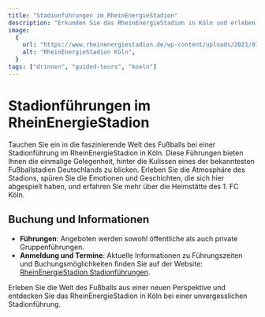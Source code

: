 ```yaml
---
title: "Stadionführungen im RheinEnergieStadion"
description: "Erkunden Sie das RheinEnergieStadion in Köln und erleben Sie die Welt des Fußballs hautnah"
image:
  {
    url: "https://www.rheinenergiestadion.de/wp-content/uploads/2021/01/L1008096_Kopie.jpg",
    alt: "RheinEnergieStadion Köln",
  }
tags: ["drinnen", "guided-tours", "koeln"]
---
```


# Stadionführungen im RheinEnergieStadion

Tauchen Sie ein in die faszinierende Welt des Fußballs bei einer Stadionführung im RheinEnergieStadion in Köln. Diese Führungen bieten Ihnen die einmalige Gelegenheit, hinter die Kulissen eines der bekanntesten Fußballstadien Deutschlands zu blicken. Erleben Sie die Atmosphäre des Stadions, spüren Sie die Emotionen und Geschichten, die sich hier abgespielt haben, und erfahren Sie mehr über die Heimstätte des 1. FC Köln.

## Buchung und Informationen

- **Führungen**: Angeboten werden sowohl öffentliche als auch private Gruppenführungen.
- **Anmeldung und Termine**: Aktuelle Informationen zu Führungszeiten und Buchungsmöglichkeiten finden Sie auf der Website: [RheinEnergieStadion Stadionführungen](https://www.rheinenergiestadion.de/stadionfuehrungen/).

Erleben Sie die Welt des Fußballs aus einer neuen Perspektive und entdecken Sie das RheinEnergieStadion in Köln bei einer unvergesslichen Stadionführung.
